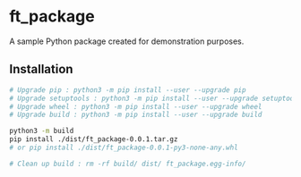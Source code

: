 # ft_package

A sample Python package created for demonstration purposes.

## Installation

```bash
# Upgrade pip : python3 -m pip install --user --upgrade pip
# Upgrade setuptools : python3 -m pip install --user --upgrade setuptools
# Upgrade wheel : python3 -m pip install --user --upgrade wheel
# Upgrade build : python3 -m pip install --user --upgrade build

python3 -m build
pip install ./dist/ft_package-0.0.1.tar.gz
# or pip install ./dist/ft_package-0.0.1-py3-none-any.whl

# Clean up build : rm -rf build/ dist/ ft_package.egg-info/